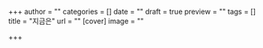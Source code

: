 +++
author = ""
categories = []
date = ""
draft = true
preview = ""
tags = []
title = "지금은"
url = ""
[cover]
image = ""

+++
